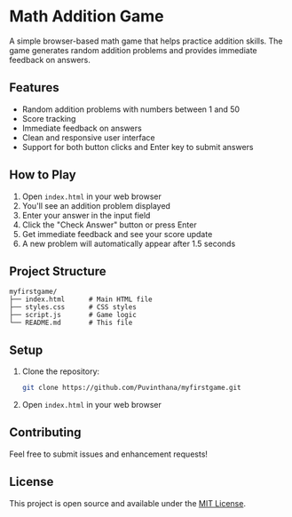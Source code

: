 # Math Addition Game

A simple browser-based math game that helps practice addition skills. The game generates random addition problems and provides immediate feedback on answers.

## Features

- Random addition problems with numbers between 1 and 50
- Score tracking
- Immediate feedback on answers
- Clean and responsive user interface
- Support for both button clicks and Enter key to submit answers

## How to Play

1. Open `index.html` in your web browser
2. You'll see an addition problem displayed
3. Enter your answer in the input field
4. Click the "Check Answer" button or press Enter
5. Get immediate feedback and see your score update
6. A new problem will automatically appear after 1.5 seconds

## Project Structure

```
myfirstgame/
├── index.html      # Main HTML file
├── styles.css      # CSS styles
├── script.js       # Game logic
└── README.md       # This file
```

## Setup

1. Clone the repository:
   ```bash
   git clone https://github.com/Puvinthana/myfirstgame.git
   ```

2. Open `index.html` in your web browser

## Contributing

Feel free to submit issues and enhancement requests!

## License

This project is open source and available under the [MIT License](LICENSE). 